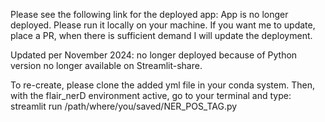 Please see the following link for the deployed app:
App is no longer deployed. Please run it locally on your machine. If you want me to update, place a PR, when there is sufficient demand I will update the deployment. 

Updated per November 2024: no longer deployed because of Python version no longer available on Streamlit-share.

To re-create, please clone the added yml file in your conda system. 
Then, with the flair_nerD environment active, go to your terminal and type:
streamlit run /path/where/you/saved/NER_POS_TAG.py


